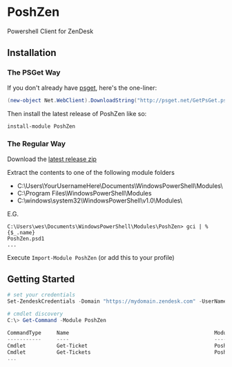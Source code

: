 PoshZen
============

Powershell Client for ZenDesk

Installation
----
### The PSGet Way

If you don't already have [psget](http://psget.net/), here's the one-liner:
```powershell
(new-object Net.WebClient).DownloadString("http://psget.net/GetPsGet.ps1") | iex
```
Then install the latest release of PoshZen like so:
```powershell
install-module PoshZen
```

### The Regular Way
Download the [latest release zip](https://github.com/ghostsquad/PoshZen/releases)

Extract the contents to one of the following module folders
  * C:\Users\YourUsernameHere\Documents\WindowsPowerShell\Modules\
  * C:\Program Files\WindowsPowerShell\Modules
  * C:\windows\system32\WindowsPowerShell\v1.0\Modules\

E.G. 
```
C:\Users\wes\Documents\WindowsPowerShell\Modules\PoshZen> gci | %{$_.name}
PoshZen.psd1
...
```

Execute ```Import-Module PoshZen``` (or add this to your profile)


Getting Started
----

```powershell
# set your credentials
Set-ZendeskCredentials -Domain "https://mydomain.zendesk.com" -UserName "user@domain.com" -Password "password123"

# cmdlet discovery
C:\> Get-Command -Module PoshZen

CommandType     Name                                               ModuleName
-----------     ----                                               ----------
Cmdlet          Get-Ticket                                         PoshZen
Cmdlet          Get-Tickets                                        PoshZen
...

```